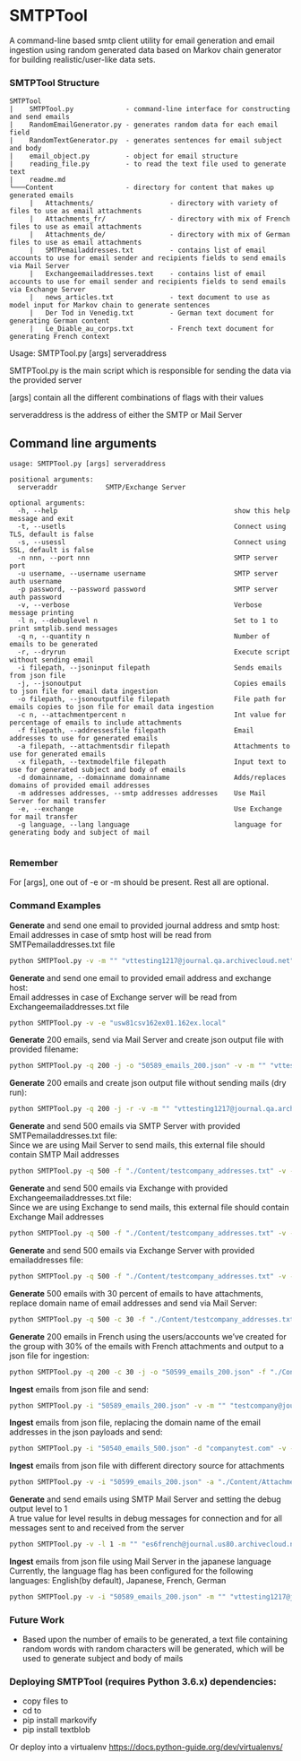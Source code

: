# SMTPTool
A command-line based smtp client utility for email generation and email ingestion using random generated data based on Markov chain generator for building realistic/user-like data sets.

### SMTPTool Structure
```
SMTPTool
|    SMTPTool.py             - command-line interface for constructing and send emails
|    RandomEmailGenerator.py - generates random data for each email field
|    RandomTextGenerator.py  - generates sentences for email subject and body
|    email_object.py         - object for email structure
|    reading_file.py         - to read the text file used to generate text
|    readme.md
└───Content                  - directory for content that makes up generated emails
     |   Attachments/                   - directory with variety of files to use as email attachments
     |   Attachments_fr/                - directory with mix of French files to use as email attachments
     |   Attachments_de/                - directory with mix of German files to use as email attachments
     |   SMTPemailaddresses.txt         - contains list of email accounts to use for email sender and recipients fields to send emails via Mail Server
     |   Exchangeemailaddresses.text    - contains list of email accounts to use for email sender and recipients fields to send emails via Exchange Server
     |   news_articles.txt              - text document to use as model input for Markov chain to generate sentences
     |   Der Tod in Venedig.txt         - German text document for generating German content
     |   Le_Diable_au_corps.txt         - French text document for generating French context
```

Usage: SMTPTool.py [args] serveraddress

SMTPTool.py is the main script which is responsible for sending the data via the provided server

[args] contain all the different combinations of flags with their values

serveraddress is the address of either the SMTP or Mail Server

## Command line arguments
```
usage: SMTPTool.py [args] serveraddress

positional arguments:
  serveraddr            SMTP/Exchange Server

optional arguments:
  -h, --help                                            show this help message and exit
  -t, --usetls                                          Connect using TLS, default is false
  -s, --usessl                                          Connect using SSL, default is false
  -n nnn, --port nnn                                    SMTP server port
  -u username, --username username                      SMTP server auth username
  -p password, --password password                      SMTP server auth password
  -v, --verbose                                         Verbose message printing
  -l n, --debuglevel n                                  Set to 1 to print smtplib.send messages
  -q n, --quantity n                                    Number of emails to be generated
  -r, --dryrun                                          Execute script without sending email
  -i filepath, --jsoninput filepath                     Sends emails from json file
  -j, --jsonoutput                                      Copies emails to json file for email data ingestion
  -o filepath, --jsonoutputfile filepath                File path for emails copies to json file for email data ingestion
  -c n, --attachmentpercent n                           Int value for percentage of emails to include attachments
  -f filepath, --addressesfile filepath                 Email addresses to use for generated emails
  -a filepath, --attachmentsdir filepath                Attachments to use for generated emails
  -x filepath, --textmodelfile filepath                 Input text to use for generated subject and body of emails
  -d domainname, --domainname domainname                Adds/replaces domains of provided email addresses
  -m addresses addresses, --smtp addresses addresses    Use Mail Server for mail transfer
  -e, --exchange                                        Use Exchange for mail transfer
  -g language, --lang language                          language for generating body and subject of mail


```

### Remember
For [args], one out of -e or -m should be present. Rest all are optional.

### Command Examples
**Generate** and send one email to provided journal address and smtp host:<br />
Email addresses in case of smtp host will be read from SMTPemailaddresses.txt file
```sh
python SMTPTool.py -v -m "" "vttesting1217@journal.qa.archivecloud.net" "usw80cavsmtp01"
```

**Generate** and send one email to provided email address and exchange host:<br />
Email addresses in case of Exchange server will be read from Exchangeemailaddresses.txt file
```sh
python SMTPTool.py -v -e "usw81csv162ex01.162ex.local"
```

**Generate** 200 emails, send via Mail Server and create json output file with provided filename:
```sh
python SMTPTool.py -q 200 -j -o "50589_emails_200.json" -v -m "" "vttesting1217@journal.qa.archivecloud.net" "usw80cavsmtp01"
```

**Generate** 200 emails and create json output file without sending mails (dry run):
```sh
python SMTPTool.py -q 200 -j -r -v -m "" "vttesting1217@journal.qa.archivecloud.net" "usw80cavsmtp01"
```

**Generate** and send 500 emails via SMTP Server with provided SMTPemailaddresses.txt file:<br />
Since we are using Mail Server to send mails, this external file should contain SMTP Mail addresses
```sh
python SMTPTool.py -q 500 -f "./Content/testcompany_addresses.txt" -v -m "" "vttesting1217@journal.qa.archivecloud.net" "usw80cavsmtp01"
```

**Generate** and send 500 emails via Exchange with provided Exchangeemailaddresses.txt file:<br />
Since we are using Exchange to send mails, this external file should contain Exchange Mail addresses
```sh
python SMTPTool.py -q 500 -f "./Content/testcompany_addresses.txt" -v -m "" "vttesting1217@journal.qa.archivecloud.net" "usw80cavsmtp01"
```

**Generate** and send 500 emails via Exchange Server with provided emailaddresses file:
```sh
python SMTPTool.py -q 500 -f "./Content/testcompany_addresses.txt" -v -e "usw81csv162ex01.162ex.local"
```

**Generate** 500 emails with 30 percent of emails to have attachments, replace domain name of email addresses and send via Mail Server:
```sh
python SMTPTool.py -q 500 -c 30 -f "./Content/testcompany_addresses.txt" -d "testcompany2.com" -o "50540_emails_500.json" -v -m "" "testcompany2@journal.us80.archivecloud.net" "usw80cavsmtp01"
```

**Generate** 200 emails in French using the users/accounts we’ve created for the group with 30% of the emails with French attachments and output to a json file for ingestion:
```sh
python SMTPTool.py -q 200 -c 30 -j -o "50599_emails_200.json" -f "./Content/50599_addresses.txt" -a "./Content/Attachments_fr/" -x "./Content/Le_Diable_au_corps.txt" -m "" "es6french@journal.us80.archivecloud.net" "usw80cavsmtp01"
```

**Ingest** emails from json file and send:
```sh
python SMTPTool.py -i "50589_emails_200.json" -v -m "" "testcompany@journal.us80.archivecloud.net" "usw80cavsmtp01"
```

**Ingest** emails from json file, replacing the domain name of the email addresses in the json payloads and send:
```sh
python SMTPTool.py -i "50540_emails_500.json" -d "companytest.com" -v -m "" "companytest@journal.us80.archivecloud.net" "usw80cavsmtp01"
```

**Ingest** emails from json file with different directory source for attachments
```sh
python SMTPTool.py -v -i "50599_emails_200.json" -a "./Content/Attachments_fr/" -m "" "es6french@journal.us80.archivecloud.net" "usw80cavsmtp01"
```

**Generate** and send emails using SMTP Mail Server and setting the debug output level to 1<br />
A true value for level results in debug messages for connection and for all messages sent to and received from the server
```sh
python SMTPTool.py -v -l 1 -m "" "es6french@journal.us80.archivecloud.net" "usw80cavsmtp01"
```

**Ingest** emails from json file using Mail Server in the japanese language<br />
Currently, the language flag has been configured for the following languages: English(by default), Japanese, French, German
```sh
python SMTPTool.py -v -i "50589_emails_200.json" -m "" "vttesting1217@journal.qa.archivecloud.net" -g "japanese" "usw80cavsmtp01"
```

### Future Work

- Based upon the number of emails to be generated, a text file containing random words with random characters will be generated, which will be used to generate subject and body of mails

### Deploying SMTPTool (requires Python 3.6.x) dependencies:
   - copy files to <destination folder>
   - cd to <destination folder>
   - pip install markovify
   - pip install textblob

Or deploy into a virtualenv
https://docs.python-guide.org/dev/virtualenvs/
